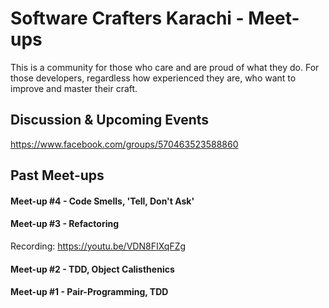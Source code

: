 # Software Crafters Karachi - Meet-ups

This is a community for those who care and are proud of what they do. For those developers, regardless how experienced they are, who want to improve and master their craft.

## Discussion & Upcoming Events
https://www.facebook.com/groups/570463523588860


## Past Meet-ups

#### Meet-up #4 - Code Smells, 'Tell, Don't Ask'

#### Meet-up #3 - Refactoring

Recording: https://youtu.be/VDN8FIXqFZg

#### Meet-up #2 - TDD, Object Calisthenics

#### Meet-up #1 - Pair-Programming, TDD